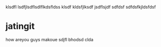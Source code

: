
klsdfl
lsdfjlsdflsdlflkdsfldss
klsdf
kldsfjlksdf
jsdflsjdf
sdfdsf
sdfdsfkjldsfdsf
# jatingit
how areyou
guys
makoue
sdjfl
bhodsd
clda
 
